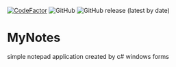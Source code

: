 [![CodeFactor](https://www.codefactor.io/repository/github/alphabeta1906/mynotes/badge/master)](https://www.codefactor.io/repository/github/alphabeta1906/mynotes/overview/master)
![GitHub](https://img.shields.io/github/license/AlphaBeta1906/MyNotes)
![GitHub release (latest by date)](https://img.shields.io/github/v/release/AlphaBeta1906/MyNotes)
# MyNotes

simple notepad application created by c# windows forms
